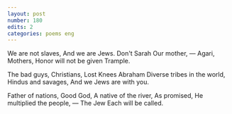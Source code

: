 ```yaml
---
layout: post
number: 180
edits: 2
categories: poems eng
---
```


We are not slaves,
And we are Jews.
Don't Sarah
Our mother, —
Agari,
Mothers,
Honor will not be given
Trample.
 
The bad guys,
Christians,
Lost Knees
Abraham
Diverse tribes in the world,
Hindus and savages,
And we Jews are with you.
 
Father of nations,
Good God,
A native of the river,
As promised,
He multiplied the people, —
The Jew 
Each will be called.

